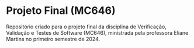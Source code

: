# Projeto Final (MC646)
Repositório criado para o projeto final da disciplina de Verificação, Validação e Testes de Software (MC646), ministrada pela professora Eliane Martins no primeiro semestre de 2024.
